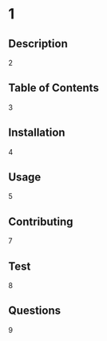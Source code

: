 # 1

  ## Description

  2

  ## Table of Contents

  3

  ## Installation

  4

  ## Usage

  5

  ## Contributing

  7

  ## Test

  8

  ## Questions

  9